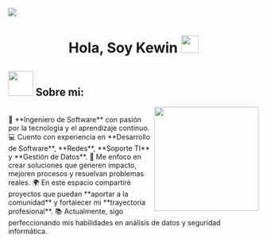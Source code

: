 <!--horizontal divider(gradiant)-->

<img src="https://user-images.githubusercontent.com/73097560/115834477-dbab4500-a447-11eb-908a-139a6edaec5c.gif">

<h1 align="center">Hola, Soy Kewin <img src="https://media.giphy.com/media/hvRJCLFzcasrR4ia7z/giphy.gif" width="35"></h1>

<p align="center">

## <picture><img src = "https://github.com/7oSkaaa/7oSkaaa/blob/main/Images/about_me.gif?raw=true" width = 50px></picture> Sobre mi:

<picture> <img align="right" src="https://github.com/7oSkaaa/7oSkaaa/blob/main/Images/Right_Side.gif?raw=true" width = 210px></picture>

<br>
🧠 **Ingeniero de Software** con pasión por la tecnología y el aprendizaje continuo.  
💻 Cuento con experiencia en **Desarrollo de Software**, **Redes**, **Soporte TI** y **Gestión de Datos**.  
🚀 Me enfoco en crear soluciones que generen impacto, mejoren procesos y resuelvan problemas reales.  
🌍 En este espacio compartiré proyectos que puedan **aportar a la comunidad** y fortalecer mi **trayectoria profesional**.  
📚 Actualmente, sigo perfeccionando mis habilidades en análisis de datos y seguridad informática.



